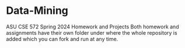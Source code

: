 # Data-Mining
ASU CSE 572 Spring 2024 Homework and Projects
Both homework and assignments have their own folder under where the whole repository is added which you can fork and run at any time.
